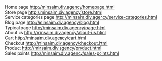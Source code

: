 Home page http://minsaim.div.agency/homepage.html <br>
Store page http://minsaim.div.agency/store.html <br>
Service categories page http://minsaim.div.agency/service-categories.html <br>
Blog page http://minsaim.div.agency/blog.html <br>
Typical page http://minsaim.div.agency/page.html <br>
About us http://minsaim.div.agency/about-us.html <br>
Cart http://minsaim.div.agency/cart.html <br>
Checkout http://minsaim.div.agency/checkout.html <br>
Product http://minsaim.div.agency/product.html <br>
Sales points http://minsaim.div.agency/sales-points.html <br>